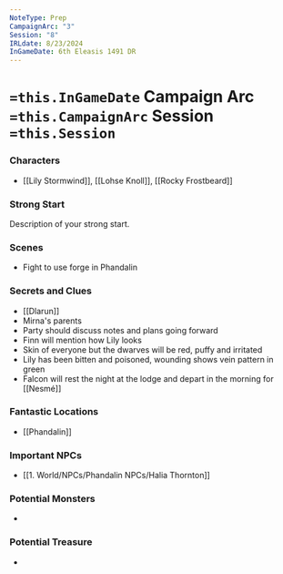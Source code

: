 ```yaml
---
NoteType: Prep
CampaignArc: "3"
Session: "8"
IRLdate: 8/23/2024
InGameDate: 6th Eleasis 1491 DR
---
```

# `=this.InGameDate` Campaign Arc `=this.CampaignArc` Session `=this.Session` 
### Characters

- [[Lily Stormwind]], [[Lohse Knoll]], [[Rocky Frostbeard]]

### Strong Start

Description of your strong start.

### Scenes

- Fight to use forge in Phandalin

### Secrets and Clues

- [[Dlarun]] 
- Mirna's parents
- Party should discuss notes and plans going forward
- Finn will mention how Lily looks
- Skin of everyone but the dwarves will be red, puffy and irritated
- Lily has been bitten and poisoned, wounding shows vein pattern in green 
- Falcon will rest the night at the lodge and depart in the morning for [[Nesmé]]

### Fantastic Locations

- [[Phandalin]]

### Important NPCs

- [[1. World/NPCs/Phandalin NPCs/Halia Thornton]]

### Potential Monsters

- 

### Potential Treasure

- 

